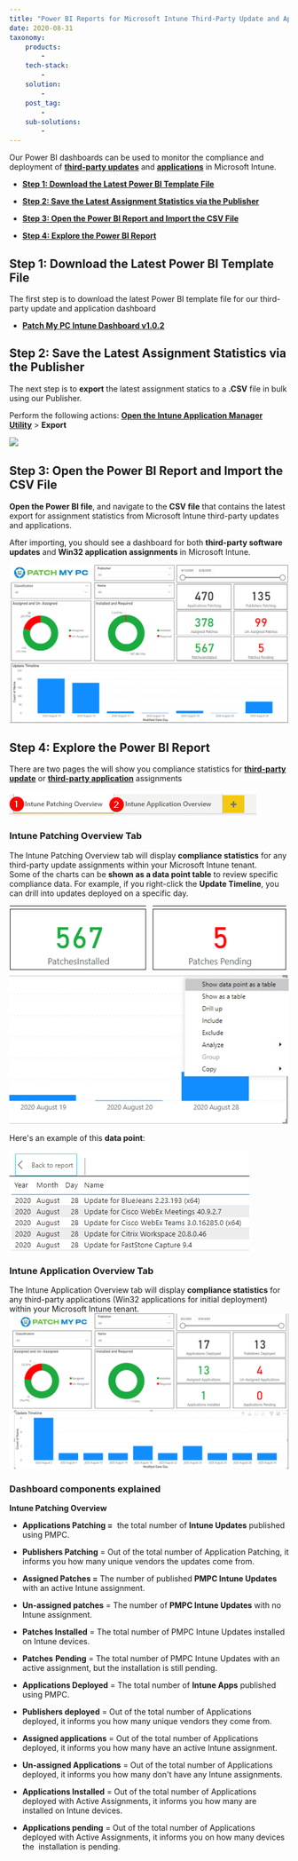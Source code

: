 ```yaml
---
title: "Power BI Reports for Microsoft Intune Third-Party Update and Application Deployments"
date: 2020-08-31
taxonomy:
    products:
        - 
    tech-stack:
        - 
    solution:
        - 
    post_tag:
        - 
    sub-solutions:
        - 
---
```


Our Power BI dashboards can be used to monitor the compliance and deployment of **[third-party updates](/third-party-patch-management-for-microsoft-intune)** and **[applications](/automatically-create-and-deploy-applications-in-microsoft-intune)** in Microsoft Intune.

- **[Step 1: Download the Latest Power BI Template File](#topic1)**

- **[Step 2: Save the Latest Assignment Statistics via the Publisher](#topic2)**

- **[Step 3: Open the Power BI Report and Import the CSV File](#topic3)**

- **[Step 4: Explore the Power BI Report](#topic4)**

## Step 1: Download the Latest Power BI Template File

The first step is to download the latest Power BI template file for our third-party update and application dashboard

- **[Patch My PC Intune Dashboard v1.0.2](https://patchmypc.com/app/uploads/2025/06/PatchMyPC-Intune-Dashboard-v1.0.2.zip)**

## Step 2: Save the Latest Assignment Statistics via the Publisher

The next step is to **export** the latest assignment statics to a **.CSV** file in bulk using our Publisher.

Perform the following actions: [**Open the Intune Application Manager Utility**](https://patchmypc.com/intune-application-manager-utility) > **Export**

![](/_images/IntunePowerBiReportVersion1-0-2.png)

## Step 3: Open the Power BI Report and Import the CSV File

**Open the Power BI file**, and navigate to the **CSV file** that contains the latest export for assignment statistics from Microsoft Intune third-party updates and applications.

After importing, you should see a dashboard for both **third-party software updates** and **Win32 application assignments** in Microsoft Intune.

![Intune Dashboard for Third-Party Updates](/_images/Intune-Dashboard-for-Third-Party-Updates-2023.png "Intune Dashboard for Third-Party Updates")

## Step 4: Explore the Power BI Report

There are two pages the will show you compliance statistics for **[third-party update](/third-party-patch-management-for-microsoft-intune)** or **[third-party application](/automatically-create-and-deploy-applications-in-microsoft-intune)** assignments

![Power BI Tabs for Intune Patching of Third-Party Updates](/_images/Power-BI-Tabs-for-Intune-Patching-of-Third-Party-Updates.png "Power BI Tabs for Intune Patching of Third-Party Updates")

### Intune Patching Overview Tab

The Intune Patching Overview tab will display **compliance statistics** for any third-party update assignments within your Microsoft Intune tenant.  
Some of the charts can be **shown as a data point table** to review specific compliance data. For example, if you right-click the **Update Timeline**, you can drill into updates deployed on a specific day.

![Drill Into Specific Updates Power BI](/_images/Drill-Into-Specific-Updates-Power-BI.png "Drill Into Specific Updates Power BI")

Here's an example of this **data point**:

![Drilled In Report for Software Update](/_images/Drilled-In-Report-for-Software-Update.png "Drilled In Report for Software Update")

### Intune Application Overview Tab

The Intune Application Overview tab will display **compliance statistics** for any third-party applications (Win32 applications for initial deployment) within your Microsoft Intune tenant.  
![](/_images/Intune-Application-Overview.png)

### Dashboard components explained

**Intune Patching Overview**

- **Applications Patching =**  the total number of **Intune Updates** published using PMPC.

- **Publishers Patching** = Out of the total number of Application Patching, it informs you how many unique vendors the updates come from.

- **Assigned Patches =** The number of published **PMPC Intune Updates** with an active Intune assignment.

- **Un-assigned patches** = The number of **PMPC Intune Updates** with no Intune assignment.

- **Patches Installed** \= The total number of PMPC Intune Updates installed on Intune devices.

- **Patches** **Pending** = The total number of PMPC Intune Updates with an active assignment, but the installation is still pending.

- **Applications Deployed** = The total number of **Intune Apps** published using PMPC.

- **Publishers deployed** \= Out of the total number of Applications deployed, it informs you how many unique vendors they come from.

- **Assigned applications** \= Out of the total number of Applications deployed, it informs you how many have an active Intune assignment.

- **Un-assigned Applications** = Out of the total number of Applications deployed, it informs you how many don't have any Intune assignments.

- **Applications Installed** \= Out of the total number of Applications deployed with Active Assignments, it informs you how many are installed on Intune devices.

- **Applications pending** \= Out of the total number of Applications deployed with Active Assignments, it informs you on how many devices the  installation is pending.